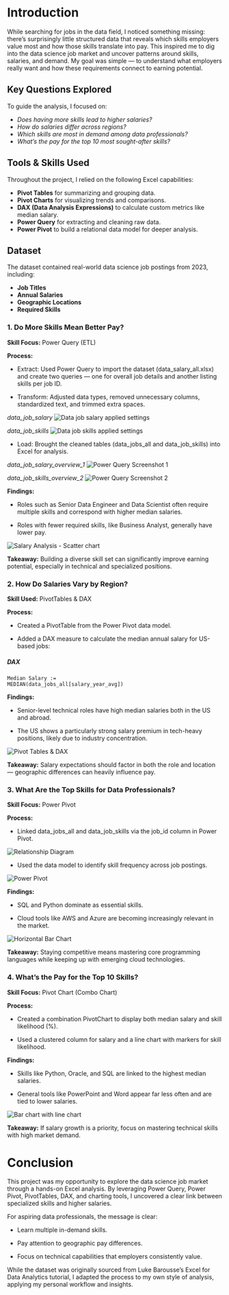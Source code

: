 # Introduction

While searching for jobs in the data field, I noticed something missing: there’s surprisingly little structured data that reveals which skills employers value most and how those skills translate into pay. This inspired me to dig into the data science job market and uncover patterns around skills, salaries, and demand. My goal was simple — to understand what employers really want and how these requirements connect to earning potential.

## Key Questions Explored

To guide the analysis, I focused on:

* *Does having more skills lead to higher salaries?*
* *How do salaries differ across regions?*
* *Which skills are most in demand among data professionals?*
* *What’s the pay for the top 10 most sought-after skills?*

## Tools & Skills Used

Throughout the project, I relied on the following Excel capabilities:

* **Pivot Tables** for summarizing and grouping data.
* **Pivot Charts** for visualizing trends and comparisons.
* **DAX (Data Analysis Expressions)** to calculate custom metrics like median salary.
* **Power Query** for extracting and cleaning raw data.
* **Power Pivot** to build a relational data model for deeper analysis.

## Dataset

The dataset contained real-world data science job postings from 2023, including:

* **Job Titles**
* **Annual Salaries**
* **Geographic Locations**
* **Required Skills**

### 1. Do More Skills Mean Better Pay?
**Skill Focus:** Power Query (ETL)

**Process:**

* Extract: Used Power Query to import the dataset (data_salary_all.xlsx) and create two queries — one for overall job details and another listing skills per job ID.

* Transform: Adjusted data types, removed unnecessary columns, standardized text, and trimmed extra spaces.

*data_job_salary*
![Data job salary applied settings](https://github.com/alhakimdata/Excel_Project_Data_Analytics/blob/main/Images/Project_Analysis_Screenshot-4.png?raw=true)

*data_job_skills*
![Data job skills applied settings](https://github.com/alhakimdata/Excel_Project_Data_Analytics/blob/main/Images/Project_Analysis_Screenshot-5.png?raw=true)

* Load: Brought the cleaned tables (data_jobs_all and data_job_skills) into Excel for analysis.

*data_job_salary_overview_1*
![Power Query Screenshot 1](https://github.com/alhakimdata/Excel_Project_Data_Analytics/blob/main/Images/Power%20Query%20ETL-2.png?raw=true)

*data_job_skills_overview_2*
![Power Query Screenshot 2](https://github.com/alhakimdata/Excel_Project_Data_Analytics/blob/main/Images/Power%20Query%20ETL-3.png?raw=true)

**Findings:**

* Roles such as Senior Data Engineer and Data Scientist often require multiple skills and correspond with higher median salaries.

* Roles with fewer required skills, like Business Analyst, generally have lower pay.

![Salary Analysis - Scatter chart](https://github.com/alhakimdata/Excel_Project_Data_Analytics/blob/main/Images/Project_Analysis_Chart1.png?raw=true)

**Takeaway:**
Building a diverse skill set can significantly improve earning potential, especially in technical and specialized positions.

### 2. How Do Salaries Vary by Region?
**Skill Used:** PivotTables & DAX

**Process:**

* Created a PivotTable from the Power Pivot data model.

* Added a DAX measure to calculate the median annual salary for US-based jobs:

##### DAX
```
Median Salary :=
MEDIAN(data_jobs_all[salary_year_avg])
```

**Findings:**

* Senior-level technical roles have high median salaries both in the US and abroad.

* The US shows a particularly strong salary premium in tech-heavy positions, likely due to industry concentration.

![Pivot Tables & DAX](https://github.com/alhakimdata/Excel_Project_Data_Analytics/blob/main/Images/Project_Analysis_Chart2.png?raw=true)

**Takeaway:**
Salary expectations should factor in both the role and location — geographic differences can heavily influence pay.

### 3. What Are the Top Skills for Data Professionals?
**Skill Focus:** Power Pivot

**Process:**

* Linked data_jobs_all and data_job_skills via the job_id column in Power Pivot.

![Relationship Diagram](https://github.com/alhakimdata/Excel_Project_Data_Analytics/blob/main/Images/Project_Analysis_Screenshot-1.png?raw=true)

* Used the data model to identify skill frequency across job postings.

![Power Pivot](https://github.com/alhakimdata/Excel_Project_Data_Analytics/blob/main/Images/Project_Analysis_Screenshot-2.png?raw=true)

**Findings:**

* SQL and Python dominate as essential skills.

* Cloud tools like AWS and Azure are becoming increasingly relevant in the market.

![Horizontal Bar Chart](https://github.com/alhakimdata/Excel_Project_Data_Analytics/blob/main/Images/Project_Analysis_Chart3.png?raw=true)

**Takeaway:**
Staying competitive means mastering core programming languages while keeping up with emerging cloud technologies.

### 4. What’s the Pay for the Top 10 Skills?
**Skill Focus:** Pivot Chart (Combo Chart)

**Process:**

* Created a combination PivotChart to display both median salary and skill likelihood (%).

* Used a clustered column for salary and a line chart with markers for skill likelihood.

**Findings:**

* Skills like Python, Oracle, and SQL are linked to the highest median salaries.

* General tools like PowerPoint and Word appear far less often and are tied to lower salaries.

![Bar chart with line chart](https://github.com/alhakimdata/Excel_Project_Data_Analytics/blob/main/Images/Project_Analysis_Chart4.png?raw=true)

**Takeaway:**
If salary growth is a priority, focus on mastering technical skills with high market demand.

# Conclusion

This project was my opportunity to explore the data science job market through a hands-on Excel analysis. By leveraging Power Query, Power Pivot, PivotTables, DAX, and charting tools, I uncovered a clear link between specialized skills and higher salaries.

For aspiring data professionals, the message is clear:

* Learn multiple in-demand skills.

* Pay attention to geographic pay differences.

* Focus on technical capabilities that employers consistently value.

While the dataset was originally sourced from Luke Barousse’s Excel for Data Analytics tutorial, I adapted the process to my own style of analysis, applying my personal workflow and insights.
